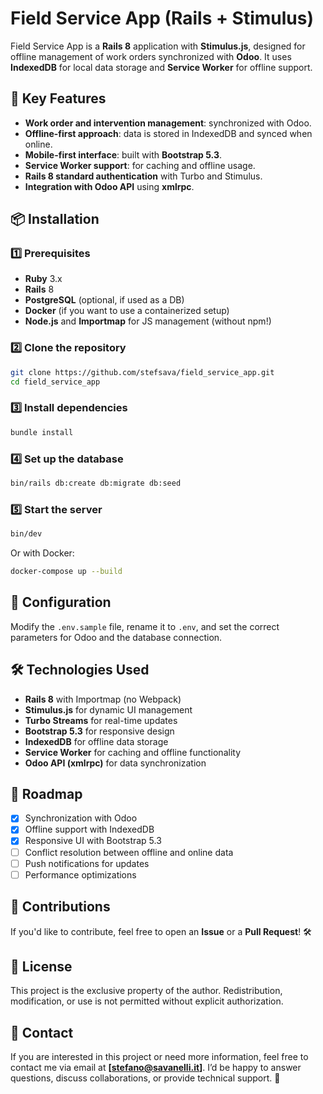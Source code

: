 # Field Service App (Rails + Stimulus)

Field Service App is a **Rails 8** application with **Stimulus.js**, designed for offline management of work orders synchronized with **Odoo**. It uses **IndexedDB** for local data storage and **Service Worker** for offline support.

## 🚀 Key Features

- **Work order and intervention management**: synchronized with Odoo.
- **Offline-first approach**: data is stored in IndexedDB and synced when online.
- **Mobile-first interface**: built with **Bootstrap 5.3**.
- **Service Worker support**: for caching and offline usage.
- **Rails 8 standard authentication** with Turbo and Stimulus.
- **Integration with Odoo API** using **xmlrpc**.

## 📦 Installation

### 1️⃣ Prerequisites

- **Ruby** 3.x
- **Rails** 8
- **PostgreSQL** (optional, if used as a DB)
- **Docker** (if you want to use a containerized setup)
- **Node.js** and **Importmap** for JS management (without npm!)

### 2️⃣ Clone the repository

```sh
git clone https://github.com/stefsava/field_service_app.git
cd field_service_app
```

### 3️⃣ Install dependencies

```sh
bundle install
```

### 4️⃣ Set up the database

```sh
bin/rails db:create db:migrate db:seed
```

### 5️⃣ Start the server

```sh
bin/dev
```

Or with Docker:

```sh
docker-compose up --build
```

## 🔌 Configuration

Modify the `.env.sample` file, rename it to `.env`, and set the correct parameters for Odoo and the database connection.

## 🛠️ Technologies Used

- **Rails 8** with Importmap (no Webpack)
- **Stimulus.js** for dynamic UI management
- **Turbo Streams** for real-time updates
- **Bootstrap 5.3** for responsive design
- **IndexedDB** for offline data storage
- **Service Worker** for caching and offline functionality
- **Odoo API (xmlrpc)** for data synchronization

## 📌 Roadmap

- [x] Synchronization with Odoo
- [x] Offline support with IndexedDB
- [x] Responsive UI with Bootstrap 5.3
- [ ] Conflict resolution between offline and online data
- [ ] Push notifications for updates
- [ ] Performance optimizations

## 🤝 Contributions

If you'd like to contribute, feel free to open an **Issue** or a **Pull Request**! 🛠️

## 📄 License

This project is the exclusive property of the author. Redistribution, modification, or use is not permitted without explicit authorization.

## 📧 Contact

If you are interested in this project or need more information, feel free to contact me via email at **[stefano@savanelli.it]**.
I’d be happy to answer questions, discuss collaborations, or provide technical support. 🚀
